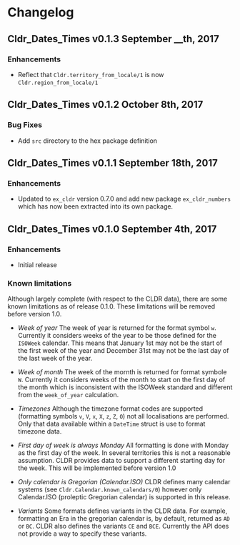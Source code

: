# Changelog

## Cldr_Dates_Times v0.1.3 September __th, 2017

### Enhancements

* Reflect that `Cldr.territory_from_locale/1` is now `Cldr.region_from_locale/1`

## Cldr_Dates_Times v0.1.2 October 8th, 2017

### Bug Fixes

* Add `src` directory to the hex package definition

## Cldr_Dates_Times v0.1.1 September 18th, 2017

### Enhancements

* Updated to `ex_cldr` version 0.7.0 and add new package `ex_cldr_numbers` which has now been extracted into its own package.

## Cldr_Dates_Times v0.1.0 September 4th, 2017

### Enhancements

* Initial release

### Known limitations

Although largely complete (with respect to the CLDR data), there are some known limitations as of release 0.1.0.  These limitations will be removed before version 1.0.

* *Week of year*  The week of year is returned for the format symbol `w`.  Currently it considers weeks of the year to be those defined for the `ISOWeek` calendar.  This means that January 1st may not be the start of the first week of the year and December 31st may not be the last day of the last week of the year.

* *Week of month*  The week of the mornth is returned for format symbole `W`.  Currently it considers weeks of the month to start on the first day of the month which is inconsistent with the ISOWeek standard and different from the `week_of_year` calculation.

* *Timezones*  Although the timezone format codes are supported (formatting symbols `v`, `V`, `x`, `X`, `z`, `Z`, `O`) not all localisations are performed.  Only that data available within a `DateTime` struct is use to format timezone data.

* *First day of week is always Monday*  All formatting is done with Monday as the first day of the week.  In several territories this is not a reasonable assumption.  CLDR provides data to support a different starting day for the week.  This will be implemented before version 1.0

* *Only calendar is Gregorian (Calendar.ISO)* CLDR defines many calendar systems (see `Cldr.Calendar.known_calendars/0`) however only Calendar.ISO (proleptic Gregorian calendar) is supported in this release.

* *Variants*  Some formats defines variants in the CLDR data.  For example, formatting an Era in the gregorian calendar is, by default, returned as `AD` or `BC`.  CLDR also defines the variants `CE` and `BCE`.  Currently the API does not provide a way to specify these variants.